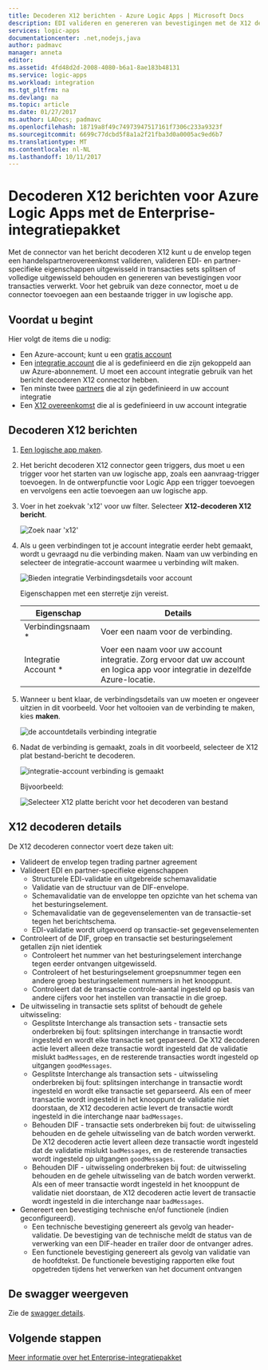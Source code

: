 ```yaml
---
title: Decoderen X12 berichten - Azure Logic Apps | Microsoft Docs
description: EDI valideren en genereren van bevestigingen met de X12 decoder bericht in de Enterprise-integratiepakket voor Azure Logic Apps
services: logic-apps
documentationcenter: .net,nodejs,java
author: padmavc
manager: anneta
editor: 
ms.assetid: 4fd48d2d-2008-4080-b6a1-8ae183b48131
ms.service: logic-apps
ms.workload: integration
ms.tgt_pltfrm: na
ms.devlang: na
ms.topic: article
ms.date: 01/27/2017
ms.author: LADocs; padmavc
ms.openlocfilehash: 18719a8f49c74973947517161f7306c233a9323f
ms.sourcegitcommit: 6699c77dcbd5f8a1a2f21fba3d0a0005ac9ed6b7
ms.translationtype: MT
ms.contentlocale: nl-NL
ms.lasthandoff: 10/11/2017
---
```

# <a name="decode-x12-messages-for-azure-logic-apps-with-the-enterprise-integration-pack"></a>Decoderen X12 berichten voor Azure Logic Apps met de Enterprise-integratiepakket

Met de connector van het bericht decoderen X12 kunt u de envelop tegen een handelspartnerovereenkomst valideren, valideren EDI- en partner-specifieke eigenschappen uitgewisseld in transacties sets splitsen of volledige uitgewisseld behouden en genereren van bevestigingen voor transacties verwerkt. Voor het gebruik van deze connector, moet u de connector toevoegen aan een bestaande trigger in uw logische app.

## <a name="before-you-start"></a>Voordat u begint

Hier volgt de items die u nodig:

* Een Azure-account; kunt u een [gratis account](https://azure.microsoft.com/free)
* Een [integratie account](logic-apps-enterprise-integration-create-integration-account.md) die al is gedefinieerd en die zijn gekoppeld aan uw Azure-abonnement. U moet een account integratie gebruik van het bericht decoderen X12 connector hebben.
* Ten minste twee [partners](logic-apps-enterprise-integration-partners.md) die al zijn gedefinieerd in uw account integratie
* Een [X12 overeenkomst](logic-apps-enterprise-integration-x12.md) die al is gedefinieerd in uw account integratie

## <a name="decode-x12-messages"></a>Decoderen X12 berichten

1. [Een logische app maken](logic-apps-create-a-logic-app.md).

2. Het bericht decoderen X12 connector geen triggers, dus moet u een trigger voor het starten van uw logische app, zoals een aanvraag-trigger toevoegen. In de ontwerpfunctie voor Logic App een trigger toevoegen en vervolgens een actie toevoegen aan uw logische app.

3.  Voer in het zoekvak 'x12' voor uw filter. Selecteer **X12-decoderen X12 bericht**.
   
    ![Zoek naar 'x12'](media/logic-apps-enterprise-integration-x12-decode/x12decodeimage1.png)  

3. Als u geen verbindingen tot je account integratie eerder hebt gemaakt, wordt u gevraagd nu die verbinding maken. Naam van uw verbinding en selecteer de integratie-account waarmee u verbinding wilt maken. 

    ![Bieden integratie Verbindingsdetails voor account](media/logic-apps-enterprise-integration-x12-decode/x12decodeimage4.png)

    Eigenschappen met een sterretje zijn vereist.

    | Eigenschap | Details |
    | --- | --- |
    | Verbindingsnaam * |Voer een naam voor de verbinding. |
    | Integratie Account * |Voer een naam voor uw account integratie. Zorg ervoor dat uw account en logica app voor integratie in dezelfde Azure-locatie. |

5.  Wanneer u bent klaar, de verbindingsdetails van uw moeten er ongeveer uitzien in dit voorbeeld. Voor het voltooien van de verbinding te maken, kies **maken**.
   
    ![de accountdetails verbinding integratie](media/logic-apps-enterprise-integration-x12-decode/x12decodeimage5.png) 

6. Nadat de verbinding is gemaakt, zoals in dit voorbeeld, selecteer de X12 plat bestand-bericht te decoderen.

    ![integratie-account verbinding is gemaakt](media/logic-apps-enterprise-integration-x12-decode/x12decodeimage6.png) 

    Bijvoorbeeld:

    ![Selecteer X12 platte bericht voor het decoderen van bestand](media/logic-apps-enterprise-integration-x12-decode/x12decodeimage7.png) 

## <a name="x12-decode-details"></a>X12 decoderen details

De X12 decoderen connector voert deze taken uit:

* Valideert de envelop tegen trading partner agreement
* Valideert EDI en partner-specifieke eigenschappen
  * Structurele EDI-validatie en uitgebreide schemavalidatie
  * Validatie van de structuur van de DIF-envelope.
  * Schemavalidatie van de enveloppe ten opzichte van het schema van het besturingselement.
  * Schemavalidatie van de gegevenselementen van de transactie-set tegen het berichtschema.
  * EDI-validatie wordt uitgevoerd op transactie-set gegevenselementen 
* Controleert of de DIF, groep en transactie set besturingselement getallen zijn niet identiek
  * Controleert het nummer van het besturingselement interchange tegen eerder ontvangen uitgewisseld.
  * Controleert of het besturingselement groepsnummer tegen een andere groep besturingselement nummers in het knooppunt.
  * Controleert dat de transactie controle-aantal ingesteld op basis van andere cijfers voor het instellen van transactie in die groep.
* De uitwisseling in transactie sets splitst of behoudt de gehele uitwisseling:
  * Gesplitste Interchange als transaction sets - transactie sets onderbreken bij fout: splitsingen interchange in transactie wordt ingesteld en wordt elke transactie set geparseerd. 
  De X12 decoderen actie levert alleen deze transactie wordt ingesteld dat de validatie mislukt `badMessages`, en de resterende transacties wordt ingesteld op uitgangen `goodMessages`.
  * Gesplitste Interchange als transaction sets - uitwisseling onderbreken bij fout: splitsingen interchange in transactie wordt ingesteld en wordt elke transactie set geparseerd. 
  Als een of meer transactie wordt ingesteld in het knooppunt de validatie niet doorstaan, de X12 decoderen actie levert de transactie wordt ingesteld in die interchange naar `badMessages`.
  * Behouden DIF - transactie sets onderbreken bij fout: de uitwisseling behouden en de gehele uitwisseling van de batch worden verwerkt. 
  De X12 decoderen actie levert alleen deze transactie wordt ingesteld dat de validatie mislukt `badMessages`, en de resterende transacties wordt ingesteld op uitgangen `goodMessages`.
  * Behouden DIF - uitwisseling onderbreken bij fout: de uitwisseling behouden en de gehele uitwisseling van de batch worden verwerkt. 
  Als een of meer transactie wordt ingesteld in het knooppunt de validatie niet doorstaan, de X12 decoderen actie levert de transactie wordt ingesteld in die interchange naar `badMessages`. 
* Genereert een bevestiging technische en/of functionele (indien geconfigureerd).
  * Een technische bevestiging genereert als gevolg van header-validatie. De bevestiging van de technische meldt de status van de verwerking van een DIF-header en trailer door de ontvanger adres.
  * Een functionele bevestiging genereert als gevolg van validatie van de hoofdtekst. De functionele bevestiging rapporten elke fout opgetreden tijdens het verwerken van het document ontvangen

## <a name="view-the-swagger"></a>De swagger weergeven
Zie de [swagger details](/connectors/x12/). 

## <a name="next-steps"></a>Volgende stappen
[Meer informatie over het Enterprise-integratiepakket](../logic-apps/logic-apps-enterprise-integration-overview.md "meer informatie over Enterprise Integration Pack") 

